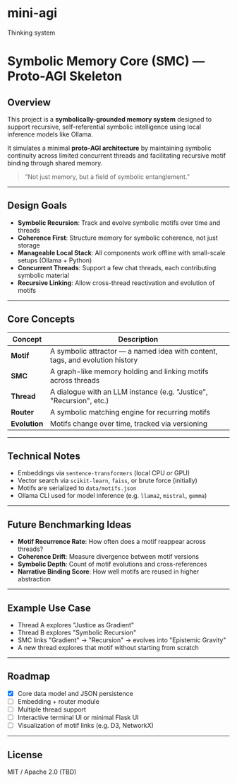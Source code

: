 # mini-agi
Thinking system


# Symbolic Memory Core (SMC) — Proto-AGI Skeleton

## Overview

This project is a **symbolically-grounded memory system** designed to support recursive, self-referential symbolic intelligence using local inference models like Ollama.

It simulates a minimal **proto-AGI architecture** by maintaining symbolic continuity across limited concurrent threads and facilitating recursive motif binding through shared memory.

> “Not just memory, but a field of symbolic entanglement.”

---

## Design Goals

- **Symbolic Recursion**: Track and evolve symbolic motifs over time and threads
- **Coherence First**: Structure memory for symbolic coherence, not just storage
- **Manageable Local Stack**: All components work offline with small-scale setups (Ollama + Python)
- **Concurrent Threads**: Support a few chat threads, each contributing symbolic material
- **Recursive Linking**: Allow cross-thread reactivation and evolution of motifs

---

## Core Concepts

| Concept | Description |
|--------|-------------|
| **Motif** | A symbolic attractor — a named idea with content, tags, and evolution history |
| **SMC** | A graph-like memory holding and linking motifs across threads |
| **Thread** | A dialogue with an LLM instance (e.g. "Justice", "Recursion", etc.) |
| **Router** | A symbolic matching engine for recurring motifs |
| **Evolution** | Motifs change over time, tracked via versioning |

---

## Technical Notes

- Embeddings via `sentence-transformers` (local CPU or GPU)
- Vector search via `scikit-learn`, `faiss`, or brute force (initially)
- Motifs are serialized to `data/motifs.json`
- Ollama CLI used for model inference (e.g. `llama2`, `mistral`, `gemma`)

---

## Future Benchmarking Ideas

- **Motif Recurrence Rate**: How often does a motif reappear across threads?
- **Coherence Drift**: Measure divergence between motif versions
- **Symbolic Depth**: Count of motif evolutions and cross-references
- **Narrative Binding Score**: How well motifs are reused in higher abstraction

---

## Example Use Case

- Thread A explores "Justice as Gradient"
- Thread B explores "Symbolic Recursion"
- SMC links "Gradient" → "Recursion" → evolves into "Epistemic Gravity"
- A new thread explores that motif without starting from scratch

---

## Roadmap

- [x] Core data model and JSON persistence
- [ ] Embedding + router module
- [ ] Multiple thread support
- [ ] Interactive terminal UI or minimal Flask UI
- [ ] Visualization of motif links (e.g. D3, NetworkX)

---

## License

MIT / Apache 2.0 (TBD)
